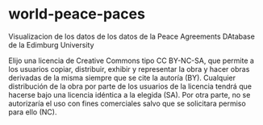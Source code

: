 # world-peace-paces
Visualizacion de los datos de los datos de la Peace Agreements DAtabase de la Edimburg University

Elijo una licencia de Creative Commons tipo CC BY-NC-SA, que permite a los usuarios copiar, distribuir, exhibir y representar la obra y hacer obras derivadas de la misma siempre que se cite la autoría (BY). Cualquier distribución de la obra por parte de los usuarios de la licencia tendrá que hacerse bajo una licencia idéntica a la elegida (SA).
Por otra parte, no se autorizaría el uso con fines comerciales salvo que se solicitara permiso para ello (NC).
